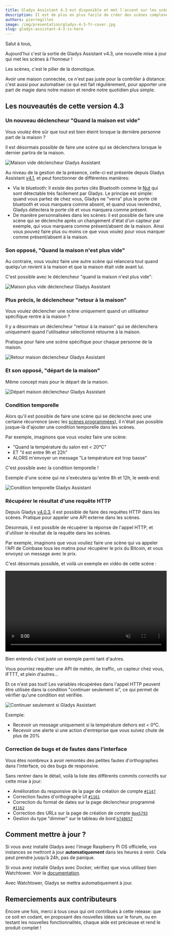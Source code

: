 ```yaml
---
title: Gladys Assistant 4.3 est disponible et met l'accent sur les scènes
description: Il est de plus en plus facile de créer des scènes complexes avec Gladys Assistant 4
authors: pierregilles
image: /img/presentation/gladys-4-3-fr-cover.jpg
slug: gladys-assistant-4-3-is-here
---
```


Salut à tous,

Aujourd'hui c'est la sortie de Gladys Assistant v4.3, une nouvelle mise à jour qui met les scènes à l'honneur !

Les scènes, c'est le pilier de la domotique.

Avoir une maison connectée, ce n'est pas juste pour la contrôler à distance: c'est aussi pour automatiser ce qui est fait régulièrement, pour apporter une part de magie dans notre maison et rendre notre quotidien plus simple.

## Les nouveautés de cette version 4.3

### Un nouveau déclencheur "Quand la maison est vide"

Vous voulez être sûr que tout est bien éteint lorsque la dernière personne part de la maison ?

Il est désormais possible de faire une scène qui se déclenchera lorsque le dernier partira de la maison.

![Maison vide déclencheur Gladys Assistant](../../../static/img/articles/fr/gladys-4-3/maison-est-vide.png)

Au niveau de la gestion de la présence, celle-ci est présente depuis Gladys Assistant [v4.1](https://community.gladysassistant.com/t/gladys-v4-1-0-est-disponible/6123), et peut fonctionner de différentes manières:

- Via le bluetooth: Il existe des portes clés Bluetooth comme le [Nut](https://www.amazon.fr/Nut-Bluetooth-T%C3%A9l%C3%A9commande-Localisation-Smartphone/dp/B01M4L7GHY?tag=gladproj-21) qui sont détectable très facilement par Gladys. Le principe est simple: quand vous partez de chez vous, Gladys ne "verra" plus le porte clé bluetooth et vous marquera comme absent, et quand vous reviendrez, Gladys détectera le porte clé et vous marquera comme présent.
- De manière personnalisées dans les scènes: il est possible de faire une scène qui se déclenche après un changement d'état d'un capteur par exemple, qui vous marquera comme présent/absent de la maison. Ainsi vous pouvez faire plus ou moins ce que vous voulez pour vous marquer comme présent/absent à la maison.

### Son opposé, "Quand la maison n'est plus vide"

Au contraire, vous voulez faire une autre scène qui relancera tout quand quelqu'un revient à la maison et que la maison était vide avant lui.

C'est possible avec le déclencheur "quand la maison n'est plus vide":

![Maison plus vide déclencheur Gladys Assistant](../../../static/img/articles/fr/gladys-4-3/maison-plus-vide.png)

### Plus précis, le déclencheur "retour à la maison"

Vous voulez déclencher une scène uniquement quand un utilisateur spécifique rentre à la maison ?

Il y a désormais un déclencheur "retour à la maison" qui se déclenchera uniquement quand l'utilisateur sélectionné retourne à la maison.

Pratique pour faire une scène spécifique pour chaque personne de la maison.

![Retour maison déclencheur Gladys Assistant](../../../static/img/articles/fr/gladys-4-3/retour-maison.png)

### Et son opposé, "départ de la maison"

Même concept mais pour le départ de la maison.

![Départ maison déclencheur Gladys Assistant](../../../static/img/articles/fr/gladys-4-3/depart-maison.png)

### Condition temporelle

Alors qu'il est possible de faire une scène qui se déclenche avec une certaine récurrence (avec les [scènes programmées](/fr/docs/scenes/scheduled-trigger)), il n'était pas possible jusque-là d'ajouter une condition temporelle dans les scènes.

Par exemple, imaginons que vous voulez faire une scène:

- "Quand la température du salon est < 20°C"
- ET "il est entre 9h et 22h"
- ALORS m'envoyer un message "La température est trop basse"

C'est possible avec la condition temporelle !

Exemple d'une scène qui ne s'exécutera qu'entre 8h et 12h, le week-end:

![Condition temporelle Gladys Assistant](../../../static/img/articles/fr/gladys-4-3/condition-temporelle-1.png)

### Récupérer le résultat d'une requête HTTP

Depuis Gladys [v4.0.3](https://community.gladysassistant.com/t/gladys-v4-0-3-est-disponible/5877), il est possible de faire des requêtes HTTP dans les scènes. Pratique pour appeler une API externe dans les scènes.

Désormais, il est possible de récupérer la réponse de l'appel HTTP, et d'utiliser le résultat de la requête dans les scènes.

Par exemple, imaginons que vous vouliez faire une scène qui va appeler l'API de Coinbase tous les matins pour récupérer le prix du Bitcoin, et vous envoyez un message avec le prix.

C'est désormais possible, et voilà un exemple en vidéo de cette scène :

<div class="videoContainer">
<video  width="100%" controls autoplay loop muted>
<source src="/img/articles/fr/gladys-4-3/requete-http-prix-bitcoin.mp4" type="video/mp4" />
  Your browser does not support the video tag.
</video>
</div>

Bien entendu c'est juste un exemple parmi tant d'autres.

Vous pourriez requêter une API de météo, de traffic, un capteur chez vous, IFTTT, et plein d'autres...

Et ce n'est pas tout! Les variables récupérées dans l'appel HTTP peuvent être utilisée dans la condition "continuer seulement si", ce qui permet de vérifier qu'une condition est vérifiée.

![Continuer seulement si Gladys Assistant](../../../static/img/articles/fr/gladys-4-3/continuer-seulement-si.png)

Exemple:

- Recevoir un message uniquement si la température dehors est < 0°C.
- Recevoir une alerte si une action d'entreprise que vous suivez chute de plus de 20%

### Correction de bugs et de fautes dans l'interface

Vous êtes nombreux à avoir remontés des petites fautes d'orthographes dans l'interface, où des bugs de responsive.

Sans rentrer dans le détail, voilà la liste des différents commits correctifs sur cette mise à jour:

- Amélioration du responsive de la page de création de compte [`#1147`](https://github.com/GladysAssistant/Gladys/issues/1147)
- Correction fautes d'orthographe UI [`#1161`](https://github.com/GladysAssistant/Gladys/issues/1161)
- Correction du format de dates sur la page déclencheur programmé [`#1162`](https://github.com/GladysAssistant/Gladys/issues/1162)
- Correction des URLs sur la page de création de compte [`8ee5793`](https://github.com/GladysAssistant/Gladys/commit/8ee5793bfa1b3153c8c26bc1e4e2c9b8f2144a8a)
- Gestion du type "dimmer" sur le tableau de bord [`b740657`](https://github.com/GladysAssistant/Gladys/commit/b7406570a9e96d4590f78c05bca97a84b8978001)

## Comment mettre à jour ?

Si vous avez installé Gladys avec l’image Raspberry Pi OS officielle, vos instances se mettront à jour **automatiquement** dans les heures à venir. Cela peut prendre jusqu’à 24h, pas de panique.

Si vous avez installé Gladys avec Docker, vérifiez que vous utilisez bien Watchtower. Voir la [documentation](/fr/docs/installation/docker#mise-à-jour-automatique-avec-watchtower).

Avec Watchtower, Gladys se mettra automatiquement à jour.

## Remerciements aux contributeurs

Encore une fois, merci à tous ceux qui ont contribués à cette release: que ce soit en codant, en proposant des nouvelles idées sur le forum, ou en testant les nouvelles fonctionnalités, chaque aide est précieuse et rend le produit complet !

